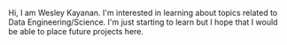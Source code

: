Hi, I am Wesley Kayanan. I'm interested in learning about topics related to Data Engineering/Science. I'm just starting to learn but I hope that I would be able to place future projects here.

<!---
wesley-kayanan/wesley-kayanan is a ✨ special ✨ repository because its `README.md` (this file) appears on your GitHub profile.
You can click the Preview link to take a look at your changes.
--->
